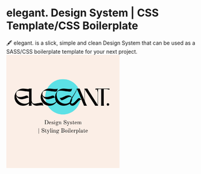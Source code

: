 # elegant. Design System | CSS Template/CSS Boilerplate
🖋 elegant. is a slick, simple and clean Design System that can be used as a SASS/CSS boilerplate template for your next project.
<img src="img/logo-white.png" alt="Logo" width="300" height="300">
